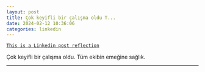 ```yaml
---
layout: post
title: Çok keyifli bir çalışma oldu T...
date: 2024-02-12 10:36:06
categories: linkedin
---
```


[`This is a Linkedin post reflection`](https://www.linkedin.com/feed/update/urn:li:activity:7162756245676802048)

Çok keyifli bir çalışma oldu. Tüm ekibin emeğine sağlık.

<hr>
<div class="row mt-3">


</div>
